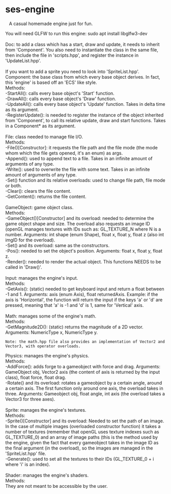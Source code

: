 # ses-engine
&nbsp;&nbsp;&nbsp;A casual homemade engine just for fun.

You will need GLFW to run this engine: sudo apt install libglfw3-dev<br />
<br />
Doc: to add a class which has a start, draw and update, it needs to inherit from 'Component'. You also need to instantiate the class in the same file, then include the file in 'scripts.hpp', and register the instance in 'UpdateList.hpp'.<br />
<br />
If you want to add a sprite you need to look into 'SpriteList.hpp'.
<br />
Component: the base class from which every base object derives. In fact, this 'engine' is based off an 'ECS' like style. <br />
  Methods: <br />
    -StartAll(): calls every base object's 'Start' function. <br />
    -DrawAll(): calls every base object's 'Draw' function. <br />
    -UpdateAll(): calls every base object's 'Update' function. Takes in delta time as its argument. <br />
    -RegisterUpdate(): is needed to register the instance of the object inherited from 'Component', to call its relative update, draw and start functions. Takes in a Component* as its argument. <br />
    <br />
File: class needed to manage file I/O. <br />
  Methods:<br />
    -File()[Constructor]: it requests the file path and the file mode (the mode whom which the file gets opened, it's an enum) as args.<br />
    -Append(): used to append text to a file. Takes in an infinite amount of arguments of any type.<br />
    -Write(): used to overwrite the file with some text. Takes in an infinite amount of arguments of any type.<br />
    -Set() function and its relative overloads: used to change file path, file mode or both.<br />
    -Clear(): clears the file content.<br />
    -GetContent(): returns the file content.<br />
    <br />
GameObject: game object class.<br />
  Methods:<br />
    -GameObject()[Constructor] and its overload: needed to determine the game object shape and size. The overload also requests an image ID (openGL manages textures with IDs such as: GL_TEXTURE_N where N is a number. Arguments: int shape (enum Shape), float x, float y, float z (also int imgID for the overload).<br />
    -Set() and its overload: same as the constructors.<br />
    -Pos(): needed to set the object's position. Arguments: float x, float y, float z.<br />
    -Render(): needed to render the actual object. This functions NEEDS to be called in 'Draw()'.<br />
<br />
Input: manages the engine's input.<br />
  Methods:<br />
    -GetAxis(): (static) needed to get keyboard input and return a float between -1 and 1. Arguments: axis (enum Axis), float returnedAxis. Example: if the axis is 'Horizontal', the function will return the input if the keys 'a' or 'd' are pressed, meaning that 'a' is -1 and 'd' is 1, same for 'Vertical' axis.<br />
    <br />
Math: manages some of the engine's math.<br />
  Methods:<br />
    -GetMagnitude2D(): (static) returns the magnitude of a 2D vector. Arguments: NumericType x, NumericType y.<br />
    
    Note: the math.hpp file also provides an implementation of Vector2 and Vector3, with operator overloads.
    
Physics: manages the engine's physics.<br />
  Methods:<br />
    -AddForce(): adds forge to a gameobject with force and drag. Arguments: GameObject obj, Vector2 axis (the content of axis is returned by the input class), float force, float drag.<br />
    -Rotate() and its overload: rotates a gameobject by a certain angle, around a certain axis. The first function only around one axis, the overload takes in three. Arguments: Gameobject obj, float angle, int axis (the overload takes a Vector3 for three axes).<br />
    <br />
Sprite: manages the engine's textures.<br />
  Methods:<br />
    -Sprite()[Constructor] and its overload: Needed to set the path of an image. In the case of multiple images (overloaded constructor function) it takes a number of textures (remember that openGL uses texture indexes such as GL_TEXTURE_0) and an array of image paths (this is the method used by the engine, given the fact that every gameobject takes in the image ID as the final argument (in the overload), so the images are managed in the 'SpriteList.hpp' file.<br />
    -Generate(): used to set all the textures to their IDs (GL_TEXTURE_0 + i where 'i' is an index).<br />
<br />
Shader: manages the engine's shaders.<br />
  Methods:<br />
    They are not meant to be accessible by the user.
